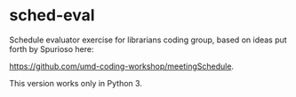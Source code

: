 sched-eval
==========

Schedule evaluator exercise for librarians coding group, based on ideas put forth by Spurioso here: 

  https://github.com/umd-coding-workshop/meetingSchedule.

This version works only in Python 3.
